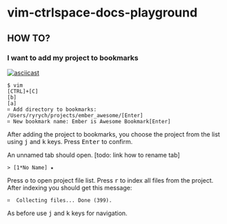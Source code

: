 # vim-ctrlspace-docs-playground

## HOW TO?

### I want to add my project to bookmarks

[![asciicast](https://asciinema.org/a/29529.png)](https://asciinema.org/a/29529)

```shell
$ vim
[CTRL]+[C]
[b]
[a]
⌗ Add directory to bookmarks: /Users/ryrych/projects/ember_awesome/[Enter]
⌗ New bookmark name: Ember is Awesome Bookmark[Enter]
```

After adding the project to bookmarks, you choose the project from the list
using <kbd>j</kbd> and <kbd>k</kbd> keys. Press <kbd>Enter</kbd> to confirm.

An unnamed tab should open. [todo: link how to rename tab]

```
> [1*No Name] ★
```

Press <kbd>o</kbd> to open project file list. Press <kbd>r</kbd> to index all files from the
project. After indexing you should get this message:

```
⌗  Collecting files... Done (399).
```

As before use <kbd>j</kbd> and <kbd>k</kbd> keys for navigation.
